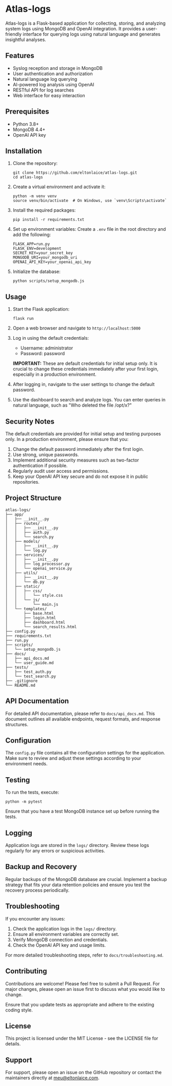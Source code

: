 # Atlas-logs

Atlas-logs is a Flask-based application for collecting, storing, and analyzing system logs using MongoDB and OpenAI integration. It provides a user-friendly interface for querying logs using natural language and generates insightful analyses.

## Features

- Syslog reception and storage in MongoDB
- User authentication and authorization
- Natural language log querying
- AI-powered log analysis using OpenAI
- RESTful API for log searches
- Web interface for easy interaction

## Prerequisites

- Python 3.8+
- MongoDB 4.4+
- OpenAI API key

## Installation

1. Clone the repository:
   ```
   git clone https://github.com/eltonlaice/atlas-logs.git
   cd atlas-logs
   ```

2. Create a virtual environment and activate it:
   ```
   python -m venv venv
   source venv/bin/activate  # On Windows, use `venv\Scripts\activate`
   ```

3. Install the required packages:
   ```
   pip install -r requirements.txt
   ```

4. Set up environment variables:
   Create a `.env` file in the root directory and add the following:
   ```
   FLASK_APP=run.py
   FLASK_ENV=development
   SECRET_KEY=your_secret_key
   MONGODB_URI=your_mongodb_uri
   OPENAI_API_KEY=your_openai_api_key
   ```

5. Initialize the database:
   ```
   python scripts/setup_mongodb.js
   ```

## Usage

1. Start the Flask application:
   ```
   flask run
   ```

2. Open a web browser and navigate to `http://localhost:5000`

3. Log in using the default credentials:
   - Username: administrator
   - Password: password

   **IMPORTANT:** These are default credentials for initial setup only. It is crucial to change these credentials immediately after your first login, especially in a production environment.

4. After logging in, navigate to the user settings to change the default password.

5. Use the dashboard to search and analyze logs. You can enter queries in natural language, such as "Who deleted the file /opt/x?"

## Security Notes

The default credentials are provided for initial setup and testing purposes only. In a production environment, please ensure that you:

1. Change the default password immediately after the first login.
2. Use strong, unique passwords.
3. Implement additional security measures such as two-factor authentication if possible.
4. Regularly audit user access and permissions.
5. Keep your OpenAI API key secure and do not expose it in public repositories.

## Project Structure

```
atlas-logs/
├── app/
│   ├── __init__.py
│   ├── routes/
│   │   ├── __init__.py
│   │   ├── auth.py
│   │   └── search.py
│   ├── models/
│   │   ├── __init__.py
│   │   └── log.py
│   ├── services/
│   │   ├── __init__.py
│   │   ├── log_processor.py
│   │   └── openai_service.py
│   ├── utils/
│   │   ├── __init__.py
│   │   └── db.py
│   ├── static/
│   │   ├── css/
│   │   │   └── style.css
│   │   └── js/
│   │       └── main.js
│   └── templates/
│       ├── base.html
│       ├── login.html
│       ├── dashboard.html
│       └── search_results.html
├── config.py
├── requirements.txt
├── run.py
├── scripts/
│   └── setup_mongodb.js
├── docs/
│   ├── api_docs.md
│   └── user_guide.md
├── tests/
│   ├── test_auth.py
│   └── test_search.py
├── .gitignore
└── README.md
```

## API Documentation

For detailed API documentation, please refer to `docs/api_docs.md`. This document outlines all available endpoints, request formats, and response structures.

## Configuration

The `config.py` file contains all the configuration settings for the application. Make sure to review and adjust these settings according to your environment needs.

## Testing

To run the tests, execute:
```
python -m pytest
```

Ensure that you have a test MongoDB instance set up before running the tests.

## Logging

Application logs are stored in the `logs/` directory. Review these logs regularly for any errors or suspicious activities.

## Backup and Recovery

Regular backups of the MongoDB database are crucial. Implement a backup strategy that fits your data retention policies and ensure you test the recovery process periodically.

## Troubleshooting

If you encounter any issues:
1. Check the application logs in the `logs/` directory.
2. Ensure all environment variables are correctly set.
3. Verify MongoDB connection and credentials.
4. Check the OpenAI API key and usage limits.

For more detailed troubleshooting steps, refer to `docs/troubleshooting.md`.

## Contributing

Contributions are welcome! Please feel free to submit a Pull Request. For major changes, please open an issue first to discuss what you would like to change.

Ensure that you update tests as appropriate and adhere to the existing coding style.

## License

This project is licensed under the MIT License - see the LICENSE file for details.

## Support

For support, please open an issue on the GitHub repository or contact the maintainers directly at meu@eltonlaice.com.
